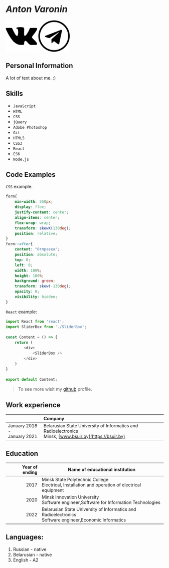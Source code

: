  # *Anton Varonin*

[<img src="./assets/VK_Logo.png" width="100px">](https://vk.com/id75567880)
[<img src="./assets/tg_logo.webp" width="100px">](https://t.me/tg_parasha)

## **Personal Information**


A lot of text about me. :)

## **Skills** 

* `JavaScript`
* `HTML`
* `CSS`
* `jQuery`
* `Adobe Photoshop`
* `Git`
* `HTML5`
* `CSS3`
* `React`
* `ES6`
* `Node.js`

## **Code Examples**
    
`CSS` example:

```css
form{
    min-width: 550px;
    display: flex;
    justify-content: center;
    align-items: center;
    flex-wrap: wrap;
    transform: skewX(130deg);
    position: relative;
}
form::after{
    content: "Отправка";
    position: absolute;
    top: 0;
    left: 0;
    width: 100%;
    height: 100%;
    background: green;
    transform: skew(-130deg);
    opacity: 0;
    visibility: hidden;
}
```

`React` example:
```javascript
import React from 'react';
import SliderBox from './SliderBox';

const Content = () => {
    return (
        <div>
            <SliderBox />
        </div>
    )
}

export default Content;
```


> To see more wisit my [github](https://github.com/1337ninjA1337) profile. 
>

## **Work experience**

| | Company|
|---|:---|
|January 2018 -<br> January 2021 | Belarusian State University of Informatics and Radioelectronics<br>Minsk, [www.bsuir.by](https://bsuir.by)|

 


## **Education**

Year of ending|Name of educational institution
---:|---
2017|Minsk State Polytechnic College<br>Electrical, Installation and operation of electrical equipment
2020|Minsk Innovation University<br>Software engineer,Software for Information Technologies
2022|Belarusian State University of Informatics and Radioelectronics<br>Software engineer,Economic Informatics

## **Languages:**

1. Russian - native
1. Belarusian - native
1. English - A2